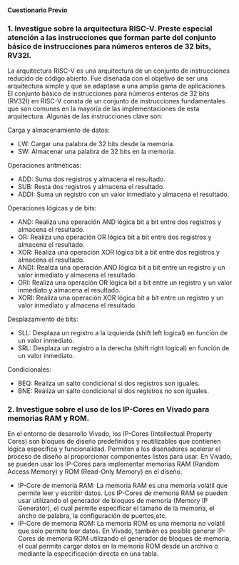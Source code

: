 #### Cuestionario Previo
### 1. Investigue sobre la arquitectura RISC-V. Preste especial atención a las instrucciones que forman parte del conjunto básico de instrucciones para números enteros de 32 bits, RV32I. 
La arquitectura RISC-V es una arquitectura de un conjunto de instrucciones reducido de código abierto. Fue diseñada con el objetivo de ser una arquitectura simple y que se adaptase a una amplia gama de aplicaciones.
El conjunto básico de instrucciones para números enteros de 32 bits (RV32I) en RISC-V consta de un conjunto de instrucciones fundamentales que son comunes en la mayoría de las implementaciones de esta arquitectura. Algunas de las instrucciones clave son: 

Carga y almacenamiento de datos:
* LW: Cargar una palabra de 32 bits desde la memoria.
* SW: Almacenar una palabra de 32 bits en la memoria.

Operaciones aritméticas: 

* ADD: Suma dos registros y almacena el resultado.
* SUB: Resta dos registros y almacena el resultado.
* ADDI: Suma un registro con un valor inmediato y almacena el resultado.

Operaciones lógicas y de bits:

* AND: Realiza una operación AND lógica bit a bit entre dos registros y almacena el resultado.
* OR: Realiza una operación OR lógica bit a bit entre dos registros y almacena el resultado.
* XOR: Realiza una operación XOR lógica bit a bit entre dos registros y almacena el resultado.
* ANDI: Realiza una operación AND lógica bit a bit entre un registro y un valor inmediato y almacena el resultado.
* ORI: Realiza una operación OR lógica bit a bit entre un registro y un valor inmediato y almacena el resultado.
* XORI: Realiza una operación XOR lógica bit a bit entre un registro y un valor inmediato y almacena el resultado.


Desplazamiento de bits:
* SLL: Desplaza un registro a la izquierda (shift left logical) en función de un valor inmediato.
* SRL: Desplaza un registro a la derecha (shift right logical) en función de un valor inmediato.


Condicionales:

* BEQ: Realiza un salto condicional si dos registros son iguales.
* BNE: Realiza un salto condicional si dos registros no son iguales.

### 2. Investigue sobre el uso de los IP-Cores en Vivado para memorias RAM y ROM.
En el entorno de desarrollo Vivado, los IP-Cores (Intellectual Property Cores) son bloques de diseño predefinidos y reutilizables que contienen lógica específica y funcionalidad. Permiten a los diseñadores acelerar el proceso de diseño al proporcionar componentes listos para usar. 
En Vivado, se pueden usar los IP-Cores para implementar memorias RAM (Random Access Memory) y ROM (Read-Only Memory) en el diseño. 

* IP-Core de memoria RAM: La memoria RAM es una memoria volátil que permite leer y escribir datos. Los IP-Cores de memoria RAM se pueden usar utilizando el generador de bloques de memoria (Memory IP Generator), el cual permite especificar el tamaño de la memoria, el ancho de palabra, la configuración de puertos,etc.
* IP-Core de memoria ROM: La memoria ROM es una memoria no volátil que solo permite leer datos. En Vivado, también es posible generar IP-Cores de memoria ROM utilizando el generador de bloques de memoria, el cual permite cargar datos en la memoria ROM desde un archivo o mediante la especificación directa en una tabla.
